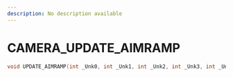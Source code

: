 ```yaml
---
description: No description available 
---
```


# CAMERA\_UPDATE_AIMRAMP

```cpp
void UPDATE_AIMRAMP(int _Unk0, int _Unk1, int _Unk2, int _Unk3, int _Unk4);
```